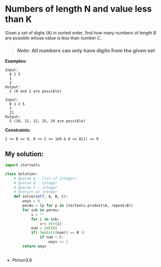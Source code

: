 # Numbers of length N and value less than K

Given a set of digits (A) in sorted order, find how many numbers of length B are possible whose value is less than number C.

> ### ***Note:*** All numbers can only have digits from the given set

**Examples:**

	Input:
	  0 1 5  
	  1  
	  2  
	Output:  
	  2 (0 and 1 are possible)  

	Input:
	  0 1 2 5  
	  2  
	  21  
	Output:
	  5 (10, 11, 12, 15, 20 are possible)

**Constraints:**

    1 <= B <= 9, 0 <= C <= 1e9 & 0 <= A[i] <= 9


## My solution:

```python
import itertools

class Solution:
    # @param A : list of integers
    # @param B : integer
    # @param C : integer
    # @return an integer
    def solve(self, A, B, C):
        ways = 0
        permu = [p for p in itertools.product(A, repeat=B)]
        for sub in permu:
            s = ""
            for i in sub:
                s+= str(i)
            num = int(s)
            if( len(str(num)) == B ):
                if num < C:
                    ways += 1
        return ways
            
```
* Ptrhon3.6